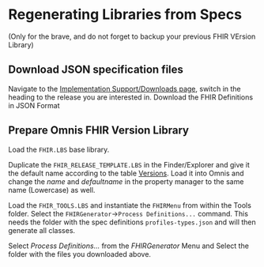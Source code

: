 # Regenerating Libraries from Specs

(Only for the brave, and do not forget to backup your previous FHIR VErsion Library)

## Download JSON specification files

Navigate to the [Implementation Support/Downloads page](https://www.hl7.org/fhir/downloads.html), switch in the heading
to the release you are interested in. Download the FHIR Definitions in JSON Format

## Prepare Omnis FHIR Version Library

Load the `FHIR.LBS` base library.

Duplicate the `FHIR_RELEASE_TEMPLATE.LBS` in the Finder/Explorer and give it the default name according to the 
table [Versions](README.md#supported-specs-). Load it into Omnis and change the _name_ and _defaultname_ in the property manager to the same
name (Lowercase) as well.

Load the `FHIR_TOOLS.LBS` and instantiate the `FHIRMenu` from within the Tools folder. Select the `FHIRGenerator`->`Process Definitions...` command. 
This needs the folder with the spec definitions `profiles-types.json` and will then generate all classes.

Select *Process Definitions...* from the _FHIRGenerator_ Menu and Select the folder with the files you downloaded above. 
